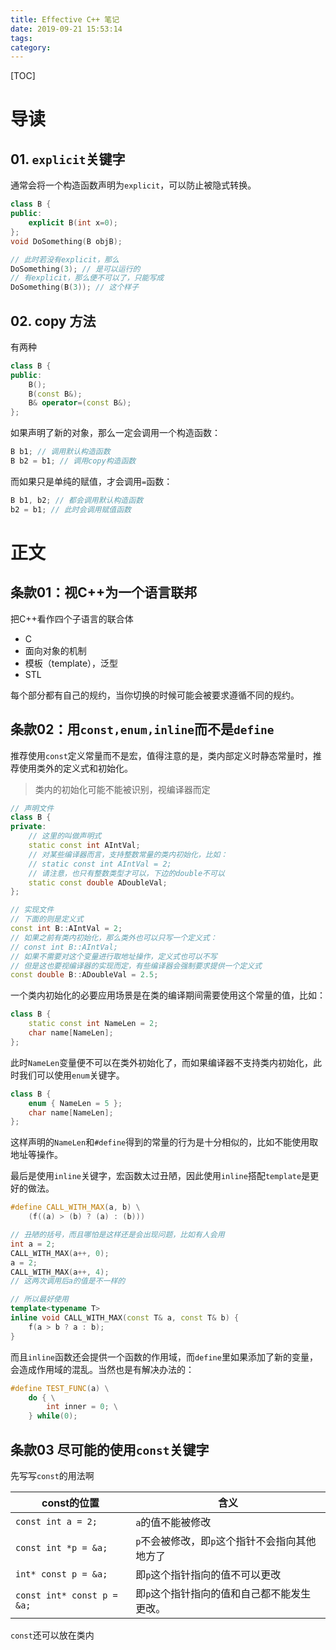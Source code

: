 ```yaml
---
title: Effective C++ 笔记
date: 2019-09-21 15:53:14
tags:
category:
---
```




<!-- more -->

[TOC]

# 导读

## 01. `explicit`关键字

通常会将一个构造函数声明为`explicit`，可以防止被隐式转换。

```cpp
class B {
public:
    explicit B(int x=0);
};
void DoSomething(B objB);

// 此时若没有explicit，那么
DoSomething(3); // 是可以运行的
// 有explicit，那么便不可以了，只能写成
DoSomething(B(3)); // 这个样子
```



## 02. copy 方法

有两种

```cpp
class B {
public:
    B();
    B(const B&);
    B& operator=(const B&);
};
```

如果声明了新的对象，那么一定会调用一个构造函数：

```cpp
B b1; // 调用默认构造函数
B b2 = b1; // 调用copy构造函数
```

而如果只是单纯的赋值，才会调用`=`函数：

```cpp
B b1, b2; // 都会调用默认构造函数
b2 = b1; // 此时会调用赋值函数
```



# 正文

## 条款01：视C++为一个语言联邦

把C++看作四个子语言的联合体

* C
* 面向对象的机制
* 模板（template），泛型
* STL

每个部分都有自己的规约，当你切换的时候可能会被要求遵循不同的规约。



## 条款02：用`const,enum,inline`而不是`define`

推荐使用`const`定义常量而不是宏，值得注意的是，类内部定义时静态常量时，推荐使用类外的定义式和初始化。

> 类内的初始化可能不能被识别，视编译器而定

```cpp
// 声明文件
class B {
private:
    // 这里的叫做声明式
    static const int AIntVal;
    // 对某些编译器而言，支持整数常量的类内初始化，比如：
    // static const int AIntVal = 2;
    // 请注意，也只有整数类型才可以，下边的double不可以
    static const double ADoubleVal;
};

// 实现文件
// 下面的则是定义式
const int B::AIntVal = 2; 
// 如果之前有类内初始化，那么类外也可以只写一个定义式：
// const int B::AIntVal;
// 如果不需要对这个变量进行取地址操作，定义式也可以不写
// 但是这也要视编译器的实现而定，有些编译器会强制要求提供一个定义式
const double B::ADoubleVal = 2.5;
```



一个类内初始化的必要应用场景是在类的编译期间需要使用这个常量的值，比如：

```cpp
class B {
    static const int NameLen = 2;
    char name[NameLen];
};
```

此时`NameLen`变量便不可以在类外初始化了，而如果编译器不支持类内初始化，此时我们可以使用`enum`关键字。

```cpp
class B {
    enum { NameLen = 5 };
    char name[NameLen];
};
```

这样声明的`NameLen`和`#define`得到的常量的行为是十分相似的，比如不能使用取地址等操作。



最后是使用`inline`关键字，宏函数太过丑陋，因此使用`inline`搭配`template`是更好的做法。

```cpp
#define CALL_WITH_MAX(a, b) \
    (f((a) > (b) ? (a) : (b)))

// 丑陋的括号，而且哪怕是这样还是会出现问题，比如有人会用
int a = 2;
CALL_WITH_MAX(a++, 0);
a = 2;
CALL_WITH_MAX(a++, 4);
// 这两次调用后a的值是不一样的

// 所以最好使用
template<typename T>
inline void CALL_WITH_MAX(const T& a, const T& b) {
    f(a > b ? a : b);
} 
```



而且`inline`函数还会提供一个函数的作用域，而`define`里如果添加了新的变量，会造成作用域的混乱。当然也是有解决办法的：

```cpp
#define TEST_FUNC(a) \
    do { \
        int inner = 0; \
    } while(0);
```



## 条款03 尽可能的使用`const`关键字

先写写`const`的用法啊

| const的位置                | 含义                                           |
| -------------------------- | ---------------------------------------------- |
| `const int a = 2;`         | `a`的值不能被修改                              |
| `const int *p = &a;`       | `p`不会被修改，即`p`这个指针不会指向其他地方了 |
| `int* const p = &a;`       | 即`p`这个指针指向的值不可以更改                |
| `const int* const p = &a;` | 即`p`这个指针指向的值和自己都不能发生更改。    |

`const`还可以放在类内